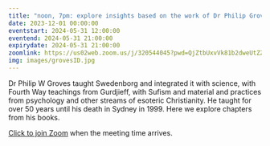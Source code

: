 ```yaml
---
title: "noon, 7pm: explore insights based on the work of Dr Philip Groves"
date: 2023-12-01 00:00:00
eventstart: 2024-05-31 12:00:00
eventend: 2024-05-31 21:00:00
expirydate: 2024-05-31 21:00:00
zoomlink: https://us02web.zoom.us/j/320544045?pwd=QjZtbUxvVk81b2dweUtZZTE3ZE9IZz09
img: images/grovesID.jpg
---
```


Dr Philip W Groves taught Swedenborg and integrated it with science, with Fourth Way teachings from Gurdjieff, with Sufism and material and practices from psychology and other streams of esoteric Christianity. He taught for over 50 years until his death in Sydney in 1999. Here we explore chapters from his books.

[Click to join Zoom](https://us02web.zoom.us/j/320544045?pwd=QjZtbUxvVk81b2dweUtZZTE3ZE9IZz09) when the meeting time arrives.